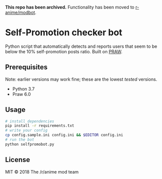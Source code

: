 **This repo has been archived.** Functionality has been moved to [r-anime/modbot](https://github.com/r-anime/modbot).

# Self-Promotion checker bot

Python script that automatically detects and reports users that seem to be below the 10% self-promotion posts ratio. Built on [PRAW](https://github.com/praw-dev/praw).

## Prerequisites

Note: earlier versions may work fine; these are the lowest *tested* versions.

- Python 3.7
- Praw 6.0

## Usage

```bash
# install dependencies
pip install -r requirements.txt
# write your config
cp config.sample.ini config.ini && $EDITOR config.ini
# run the bot
python selfpromobot.py
```

## License

MIT &copy; 2018 The /r/anime mod team
